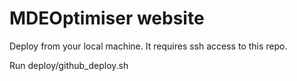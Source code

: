 # MDEOptimiser website

Deploy from your local machine. It requires ssh access to this repo.

Run deploy/github_deploy.sh


